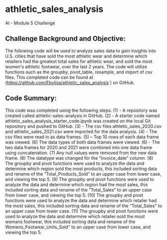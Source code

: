 # athletic_sales_analysis
AI - Module 5 Challenge

## Challenge Background and Objective:
The following code will be used to analyze sales data to gain insights into U.S. cities that have sold the most athletic wear and determine which retailers had the greatest total sales for athletic wear, and sold the most women's athletic footwear, over the last 2 years. The code will utilize functions such as the groupby, pivot_table, resample, and import of csv files. This completed code can be found at (https://github.com/Ebylisa/athletic_sales_analysis ) on GitHub.

## Code Summary:
This code was completed using the following steps. (1) - A repository was created called athletic-sales-analysis in GitHub. (2) - A starter code named athletic_sales_analysis_starter_code.ipynb was created on the local Git repository and pushed to GitHub. (3) - The csv files athletic_sales_2020.csv and athletic_sales_2021.csv were imported for the data analysis. (4) - The csv files were read in as data frames. (5) – Top 10 rows of each data frame was viewed. (6) The data types of both data frames were viewed. (6) - The two data frames for 2020 and 2021 were combined into one data frame using concatenation. (7) Any null values were removed from the new data frame. (8) The datatype was changed for the “invoice_date” column. (8) The groupby and pivot functions were used to analyze the data and determine which region sold the most products, this included sorting data and rename of the “Total_Products_Sold” to an upper case from lower case, and viewing the top 5. (9) The groupby and pivot functions were used to analyze the data and determine which region had the most sales, this included sorting data and rename of the “Total_Sales” to an upper case from lower case, and viewing the top 5. (10) The groupby and pivot functions were used to analyze the data and determine which retailer had the most sales, this included sorting data and rename of the “Total_Sales” to an upper case from lower case. (11) The groupby and pivot functions were used to analyze the data and determine which retailer sold the most womans footwear, this included sorting data and rename of the Womens_Footwear_Units_Sold" to an upper case from lower case, and viewing the top 5.
